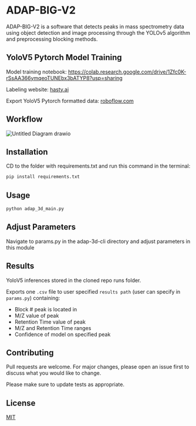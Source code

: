 # ADAP-BIG-V2

ADAP-BIG-V2 is a software that detects peaks in mass spectrometry data using object detection and image processing through the YOLOv5 algorithm and preprocessing blocking methods.


## YoloV5 Pytorch Model Training
Model training notebook:
https://colab.research.google.com/drive/1Zfc0K-rSsAA366ymqeoTUNEbx3bATYP8?usp=sharing

Labeling website:
[hasty.ai](url)

Export YoloV5 Pytorch formatted data:
[roboflow.com](url)

## Workflow

![Untitled Diagram drawio](https://user-images.githubusercontent.com/82981121/133908890-de9c1ced-aad1-4003-82d4-b6e1f3a0b6a4.png)

## Installation

CD to the folder with requirements.txt and run this command in the terminal:

```bash
pip install requirements.txt
```

## Usage

```python
python adap_3d_main.py
```

## Adjust Parameters

Navigate to params.py in the adap-3d-cli directory and adjust parameters in this module

## Results

YoloV5 inferences stored in the cloned repo runs folder.

Exports one `.csv` file to user specified `results path` (user can specify in `params.py`) containing:
  - Block # peak is located in
  - M/Z value of peak
  - Retention Time value of peak
  - M/Z and Retention Time ranges
  - Confidence of model on specified peak

## Contributing
Pull requests are welcome. For major changes, please open an issue first to discuss what you would like to change.

Please make sure to update tests as appropriate.

## License
[MIT](https://choosealicense.com/licenses/mit/)
